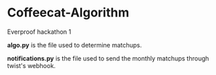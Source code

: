 # Coffeecat-Algorithm
Everproof hackathon 1

**algo.py** is the file used to determine matchups.

**notifications.py** is the file used to send the monthly matchups through twist's webhook.
